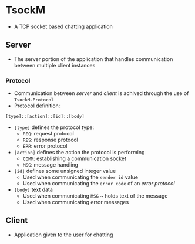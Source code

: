 # TsockM

* A TCP socket based chatting application

## Server

* The server portion of the application that handles communication between multiple client instances

### Protocol

* Communication between *server* and *client* is achived through the use of `TsockM.Protocol` 
* Protocol definition:
```
[type]::[action]::[id]::[body]
```
* `[type]` defines the protocol type:
    * `REQ`: request protocol
    * `RES`: response protocol
    * `ERR`: error protocol
* `[action]` defines the action the protocol is performing
    * `COMM`: establishing a communication socket
    * `MSG`: message handling 
* `[id]` defines some unsigned integer value
    * Used when communicating the `sender id` value
    * Used when communicating the `error code` of an *error protocol*
* `[body]` text data
    * Used when communicating `MSG` ~ holds text of the message
    * Used when communicating error messages


## Client

* Application given to the user for chatting
